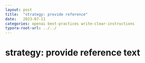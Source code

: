 ```yaml
---
layout: post
title:  "strategy: provide reference"
date:   2023-07-11
categories: openai best-practices write-clear-instructions
typora-root-url: ../../
---
```


# strategy: provide reference text

